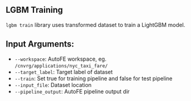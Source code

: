 ## LGBM Training
`lgbm train` library uses transformed dataset to train a LightGBM model.

## Input Arguments:
* `--workspace`: AutoFE workspace, eg. `/cnvrg/applications/nyc_taxi_fare/`
* `--target_label`: Target label of dataset
* `--train`: Set true for training pipeline and false for test pipeline
* `--input_file`: Dataset location
* `--pipeline_output`: AutoFE pipeline output dir